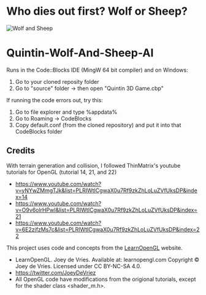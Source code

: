 # Who dies out first? Wolf or Sheep?
![Wolf and Sheep](https://github.com/BrandonLQuintin/Quintin-Wolf-And-Sheep-AI/assets/104369655/d1e43166-3f09-4fb9-ac9d-259e0703cc91)

# Quintin-Wolf-And-Sheep-AI

Runs in the Code::Blocks IDE (MingW 64 bit compiler) and on Windows:
1. Go to your cloned reposity folder
2. Go to "source" folder -> then open "Quintin 3D Game.cbp"

If running the code errors out, try this:
1. Go to file explorer and type %appdata%
2. Go to Roaming -> CodeBlocks
3. Copy default.conf (from the cloned repository) and put it into that CodeBlocks folder

## Credits
With terrain generation and collision, I followed ThinMatrix's youtube tutorials for OpenGL (tutorial 14, 21, and 22)
- https://www.youtube.com/watch?v=yNYwZMmgTJk&list=PLRIWtICgwaX0u7Rf9zkZhLoLuZVfUksDP&index=14
- https://www.youtube.com/watch?v=O9v6olrHPwI&list=PLRIWtICgwaX0u7Rf9zkZhLoLuZVfUksDP&index=21
- https://www.youtube.com/watch?v=6E2zjfzMs7c&list=PLRIWtICgwaX0u7Rf9zkZhLoLuZVfUksDP&index=22

This project uses code and concepts from the [LearnOpenGL](https://learnopengl.com) website.
- LearnOpenGL. Joey de Vries. Available at: learnopengl.com Copyright © Joey de Vries. Licensed under CC BY-NC-SA 4.0.
- https://twitter.com/JoeyDeVriez
- All OpenGL code have modifications from the origional tutorials, except for the shader class <shader_m.h>.
